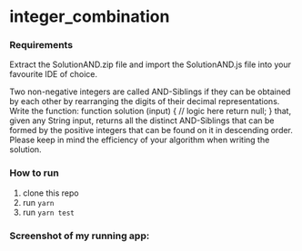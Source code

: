 # integer_combination

### Requirements

Extract the SolutionAND.zip file and import the SolutionAND.js file into your favourite IDE of choice.

Two non-negative integers are called AND-Siblings if they can be obtained by each other by rearranging the digits of their decimal representations.
Write the function:
function solution (input) {
// logic here
return null;
}
that, given any String input, returns all the distinct AND-Siblings that can be formed by the positive integers that can be found on it in descending order. Please keep in mind the efficiency of your algorithm when writing the solution.

### How to run

1. clone this repo
2. run `yarn`
3. run `yarn test`

### Screenshot of my running app:
